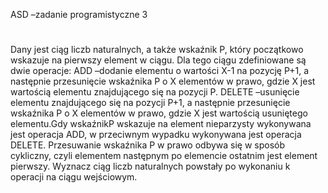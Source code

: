 ASD –zadanie programistyczne 3
#
Dany jest ciąg liczb naturalnych, a także wskaźnik P, który początkowo wskazuje na pierwszy element w ciągu. 
Dla tego ciągu zdefiniowane są dwie operacje: ADD –dodanie elementu o wartości X-1 na pozycję P+1, a następnie przesunięcie wskaźnika P o X elementów w prawo, gdzie X jest wartością elementu znajdującego się na pozycji P. DELETE –usunięcie elementu znajdującego się na pozycji P+1, a następnie przesunięcie wskaźnika P o X elementów w prawo, gdzie X jest wartością usuniętego elementu.Gdy wskaźnikP wskazuje na element nieparzysty wykonywana jest operacja ADD, w przeciwnym wypadku wykonywana jest operacja DELETE.   Przesuwanie wskaźnika P w prawo odbywa się w sposób cykliczny, czyli elementem następnym po elemencie ostatnim jest element pierwszy. Wyznacz ciąg liczb naturalnych powstały po wykonaniu k operacji na ciągu wejściowym.   

